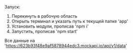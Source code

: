 Запуск:

1. Перекинуть в рабочую область
2. Открыть терминал и указать путь к текущей папке 'app'
3. Установить модули, прописав 'npm i'
4. Запустить, прописав 'npm start'

Все данные на 'https://623b93f48e9af5878944edc3.mockapi.io/api/v1/data'